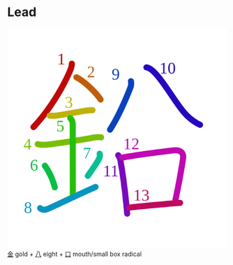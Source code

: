 # Lead
![925b](Kanji/kanji-colorize/925b.svg)
 [金](Kanji/kanji-dict/金.md) gold + [八](Kanji/kanji-dict/八.md) eight + [口](Kanji/kanji-dict/口.md) mouth/small box radical